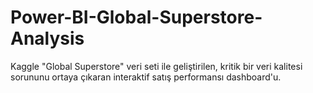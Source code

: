 # Power-BI-Global-Superstore-Analysis
Kaggle "Global Superstore" veri seti ile geliştirilen, kritik bir veri kalitesi sorununu ortaya çıkaran interaktif satış performansı dashboard'u.
